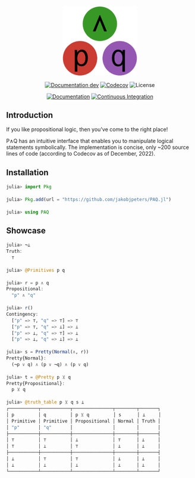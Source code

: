 
<!--
This file is generated by '.github/workflows/readme.yml' - do not edit directly
-->

<p align="center">
    <img width="200px" src="docs/src/assets/logo.svg"/>
</p>

<div align="center">

[![Documentation dev](https://img.shields.io/badge/Documentation-dev-blue.svg)](https://jakobjpeters.github.io/PAQ.jl/dev/)
[![Codecov](https://codecov.io/gh/jakobjpeters/PAQ.jl/branch/main/graph/badge.svg?token=XFWU66WSD7)](https://codecov.io/gh/jakobjpeters/PAQ.jl)
![License](https://img.shields.io/github/license/jakobjpeters/PAQ.jl)

[![Documentation](https://github.com/jakobjpeters/PAQ.jl/workflows/Documentation/badge.svg)](https://github.com/jakobjpeters/PAQ.jl/actions/documentation.yml)
[![Continuous Integration](https://github.com/jakobjpeters/PAQ.jl/workflows/Continuous%20Integration/badge.svg)](https://github.com/jakobjpeters/PAQ.jl/actions/continuous_integration.yml)

<!-- ![Version](https://img.shields.io/github/v/release/jakobjpeters/PAQ.jl) -->
<!-- [![Downloads](https://shields.io/endpoint?url=https://pkgs.genieframework.com/api/v1/badge/PAQ)](https://pkgs.genieframework.com?packages=PAQ) -->

</div>

## Introduction

If you like propositional logic, then you've come to the right place!

P∧Q has an intuitive interface that enables you to manipulate logical statements symbolically. The implementation is concise, only ~200 source lines of code (according to Codecov as of December, 2022).


## Installation

```julia
julia> import Pkg

julia> Pkg.add(url = "https://github.com/jakobjpeters/PAQ.jl")

julia> using PAQ
```


## Showcase

```julia
julia> ¬⊥
Truth:
  ⊤

julia> @Primitives p q

julia> r = p ∧ q
Propositional:
  "p" ∧ "q"

julia> r()
Contingency:
  ["p" => ⊤, "q" => ⊤] => ⊤
  ["p" => ⊤, "q" => ⊥] => ⊥
  ["p" => ⊥, "q" => ⊤] => ⊥
  ["p" => ⊥, "q" => ⊥] => ⊥

julia> s = Pretty(Normal(∧, r))
Pretty{Normal}:
  (¬p ∨ q) ∧ (p ∨ ¬q) ∧ (p ∨ q)

julia> t = @Pretty p ⊻ q
Pretty{Propositional}:
  p ⊻ q

julia> @truth_table p ⊻ q s ⊥
┌───────────┬───────────┬───────────────┬────────┬───────┐
│ p         │ q         │ p ⊻ q         │ s      │ ⊥     │
│ Primitive │ Primitive │ Propositional │ Normal │ Truth │
│ "p"       │ "q"       │               │        │       │
├───────────┼───────────┼───────────────┼────────┼───────┤
│ ⊤         │ ⊤         │ ⊥             │ ⊤      │ ⊥     │
│ ⊤         │ ⊥         │ ⊤             │ ⊥      │ ⊥     │
├───────────┼───────────┼───────────────┼────────┼───────┤
│ ⊥         │ ⊤         │ ⊤             │ ⊥      │ ⊥     │
│ ⊥         │ ⊥         │ ⊥             │ ⊥      │ ⊥     │
└───────────┴───────────┴───────────────┴────────┴───────┘
```
